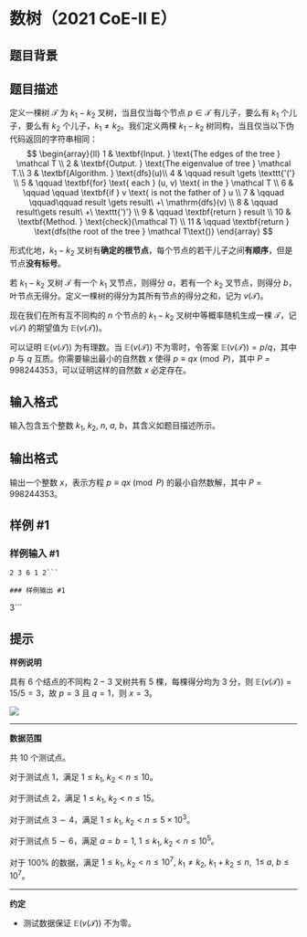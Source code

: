 # 数树（2021 CoE-II E）

## 题目背景



## 题目描述

定义一棵树 $\mathcal T$ 为 $k_1-k_2$ 叉树，当且仅当每个节点 $p\in \mathcal T$ 有儿子，要么有 $k_1$ 个儿子，要么有 $k_2$ 个儿子，$k_1 \ne k_2$。我们定义两棵 $k_1-k_2$ 树同构，当且仅当以下伪代码返回的字符串相同：
$$
\begin{array}{ll}
1 &  \textbf{Input. } \text{The edges of the tree } \mathcal T  \\
2 &  \textbf{Output. } \text{The eigenvalue of tree } \mathcal T.\\
3 &  \textbf{Algorithm. }  \text{dfs}(u)\\
4 &  \qquad result \gets \texttt{'('} \\
5 &  \qquad \textbf{for} \text{ each } (u, v) \text{ in the  } \mathcal T \\
6 &  \qquad \qquad \textbf{if }  v \text{ is not the father of  } u \\
7 &  \qquad \qquad\qquad  result \gets result\  +\ \mathrm{dfs}(v) \\
8 &  \qquad result\gets result\ +\ \texttt{')'} \\
9 & \qquad \textbf{return }  result \\
10 & \textbf{Method. } \text{check}(\mathcal T) \\
11 & \qquad \textbf{return } \text{dfs(the root of the tree } \mathcal T\text{)}
\end{array}
$$

形式化地，$k_1-k_2$ 叉树有**确定的根节点**，每个节点的若干儿子之间**有顺序**，但是节点**没有标号**。

若 $k_1-k_2$ 叉树 $\mathcal T$ 有一个 $k_1$ 叉节点，则得分 $a$，若有一个 $k_2$ 叉节点，则得分 $b$，叶节点无得分。定义一棵树的得分为其所有节点的得分之和，记为 $v(\mathcal T)$。

现在我们在所有互不同构的 $n$ 个节点的 $k_1-k_2$ 叉树中等概率随机生成一棵 $\mathcal T$，记 $v(\mathcal T)$ 的期望值为 $\mathbb{E}(v(\mathcal T))$。

可以证明 $\mathbb{E}(v(\mathcal T))$ 为有理数。当 $\mathbb{E}(v(\mathcal T))$ 不为零时，令答案 $\mathbb{E}(v(\mathcal T)) = p/q$，其中 $p$ 与 $q$ 互质。你需要输出最小的自然数 $x$ 使得 $p\equiv qx\pmod P$，其中 $P=998244353$，可以证明这样的自然数 $x$ 必定存在。

## 输入格式

输入包含五个整数 $k_1,\ k_2,\ n,\ a,\ b$，其含义如题目描述所示。

## 输出格式

输出一个整数 $x$，表示方程 $p\equiv qx\pmod P$ 的最小自然数解，其中 $P=998244353$。

## 样例 #1

### 样例输入 #1
```
2 3 6 1 2```

### 样例输出 #1

```
3```

## 提示

**样例说明**

具有 $6$ 个结点的不同构 $2-3$ 叉树共有 $5$ 棵，每棵得分均为 $3$ 分，则 $\mathbb{E}(v(\mathcal T))=15/5=3$，故 $p=3$ 且 $q=1$，则 $x=3$。

![](https://cdn.luogu.com.cn/upload/image_hosting/nqywy0df.png)

------------

**数据范围**

共 $10$ 个测试点。

对于测试点 $1$，满足 $1 \le k_1,\ k_2<n\leq 10$。

对于测试点 $2$，满足 $1 \le k_1,\ k_2<n\leq 15$。

对于测试点 $3\sim 4$，满足 $1 \le k_1,\ k_2<n\leq 5 \times 10^3$。

对于测试点 $5\sim 6$，满足 $a=b=1,\ 1 \le k_1,\ k_2<n\leq 10^5$。

对于 $100\%$ 的数据，满足 $1 \le k_1,\ k_2<n\leq 10^7,\ k_1 \ne k_2, \ k_1+k_2 \le n, \  \ 1 \le \ a,\ b\leq 10^7$。


------------

**约定**

- 测试数据保证 $\mathbb{E}(v(\mathcal T))$ 不为零。

